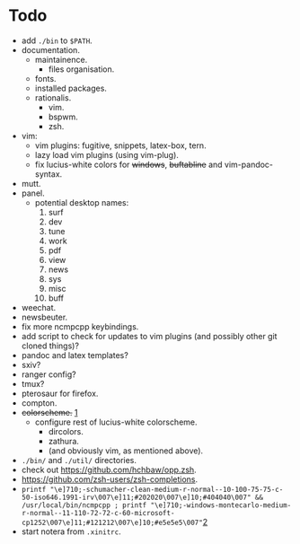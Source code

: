 # Todo

- add `./bin` to `$PATH`.
- documentation.
    - maintainence.
        - files organisation.
    - fonts.
    - installed packages.
    - rationalis.
        - vim.
        - bspwm.
        - zsh.
- vim:
    - vim plugins: fugitive, snippets, latex-box, tern.
    - lazy load vim plugins (using vim-plug).
    - fix lucius-white colors for ~~windows~~, ~~buftabline~~ and
      vim-pandoc-syntax.
- mutt.
- panel.
    - potential desktop names:
        1.  surf
        2.  dev
        3.  tune
        4.  work
        5.  pdf
        6.  view
        7.  news
        8.  sys
        9.  misc
        10. buff
- weechat.
- newsbeuter.
- fix more ncmpcpp keybindings.
- add script to check for updates to vim plugins (and possibly other git cloned
  things)?
- pandoc and latex templates?
- sxiv?
- ranger config?
- tmux?
- pterosaur for firefox.
- compton.
- ~~colorscheme.~~ [1]
    - configure rest of lucius-white colorscheme.
        - dircolors.
        - zathura.
        - (and obviously vim, as mentioned above).
- `./bin/` and `./util/` directories.
- check out https://github.com/hchbaw/opp.zsh.
- https://github.com/zsh-users/zsh-completions.
- `printf "\e]710;-schumacher-clean-medium-r-normal--10-100-75-75-c-50-iso646.1991-irv\007\e]11;#202020\007\e]10;#404040\007" && /usr/local/bin/ncmpcpp ; printf "\e]710;-windows-montecarlo-medium-r-normal--11-110-72-72-c-60-microsoft-cp1252\007\e]11;#121212\007\e]10;#e5e5e5\007"`[2]
- start notera from `.xinitrc`.

[1]: http://jsbin.com/quxaxaralu/10/edit
[2]: http://lists.schmorp.de/pipermail/rxvt-unicode/2011q2/001416.html
